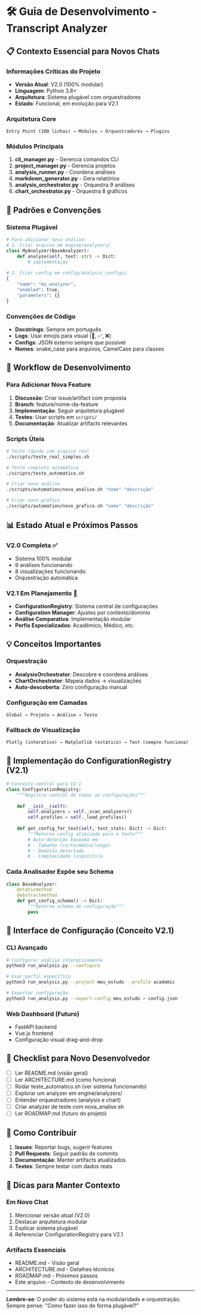 # 🛠️ Guia de Desenvolvimento - Transcript Analyzer

## 📋 Contexto Essencial para Novos Chats

### Informações Críticas do Projeto
- **Versão Atual**: V2.0 (100% modular)
- **Linguagem**: Python 3.8+
- **Arquitetura**: Sistema plugável com orquestradores
- **Estado**: Funcional, em evolução para V2.1

### Arquitetura Core
```
Entry Point (100 linhas) → Módulos → Orquestradores → Plugins
```

### Módulos Principais
1. **cli_manager.py** - Gerencia comandos CLI
2. **project_manager.py** - Gerencia projetos
3. **analysis_runner.py** - Coordena análises
4. **markdown_generator.py** - Gera relatórios
5. **analysis_orchestrator.py** - Orquestra 9 análises
6. **chart_orchestrator.py** - Orquestra 8 gráficos

## 🎯 Padrões e Convenções

### Sistema Plugável
```python
# Para adicionar nova análise:
# 1. Criar arquivo em engine/analyzers/
class MyAnalyzer(BaseAnalyzer):
    def analyze(self, text: str) -> Dict:
        # implementação
        
# 2. Criar config em config/analysis_configs/
{
    "name": "my_analyzer",
    "enabled": true,
    "parameters": {}
}
```

### Convenções de Código
- **Docstrings**: Sempre em português
- **Logs**: Usar emojis para visual (🎯, ✅, ❌)
- **Configs**: JSON externo sempre que possível
- **Nomes**: snake_case para arquivos, CamelCase para classes

## 🚀 Workflow de Desenvolvimento

### Para Adicionar Nova Feature
1. **Discussão**: Criar issue/artifact com proposta
2. **Branch**: feature/nome-da-feature
3. **Implementação**: Seguir arquitetura plugável
4. **Testes**: Usar scripts em `scripts/`
5. **Documentação**: Atualizar artifacts relevantes

### Scripts Úteis
```bash
# Teste rápido com arquivo real
./scripts/teste_real_simples.sh

# Teste completo automático
./scripts/teste_automatico.sh

# Criar nova análise
./scripts/automation/nova_analise.sh "nome" "descrição"

# Criar novo gráfico
./scripts/automation/novo_grafico.sh "nome" "descrição"
```

## 📊 Estado Atual e Próximos Passos

### V2.0 Completa ✅
- Sistema 100% modular
- 9 análises funcionando
- 8 visualizações funcionando
- Orquestração automática

### V2.1 Em Planejamento 🎯
- **ConfigurationRegistry**: Sistema central de configurações
- **Configuration Manager**: Ajustes por contexto/domínio
- **Análise Comparativa**: Implementação modular
- **Perfis Especializados**: Acadêmico, Médico, etc.

## 💡 Conceitos Importantes

### Orquestração
- **AnalysisOrchestrator**: Descobre e coordena análises
- **ChartOrchestrator**: Mapeia dados → visualizações
- **Auto-descoberta**: Zero configuração manual

### Configuração em Camadas
```
Global → Projeto → Análise → Texto
```

### Fallback de Visualização
```
Plotly (interativo) → Matplotlib (estático) → Text (sempre funciona)
```

## 🔧 Implementação do ConfigurationRegistry (V2.1)

```python
# Conceito central para V2.1
class ConfigurationRegistry:
    """Registro central de todas as configurações"""
    
    def __init__(self):
        self.analyzers = self._scan_analyzers()
        self.profiles = self._load_profiles()
        
    def get_config_for_text(self, text_stats: Dict) -> Dict:
        """Retorna config otimizada para o texto"""
        # Auto-detecção baseada em:
        # - Tamanho (curto/médio/longo)
        # - Domínio detectado
        # - Complexidade linguística
```

### Cada Analisador Expõe seu Schema
```python
class BaseAnalyzer:
    @staticmethod
    @abstractmethod
    def get_config_schema() -> Dict:
        """Retorna schema de configuração"""
        pass
```

## 🎨 Interface de Configuração (Conceito V2.1)

### CLI Avançado
```bash
# Configurar análise interativamente
python3 run_analysis.py --configure

# Usar perfil específico
python3 run_analysis.py --project meu_estudo --profile academic

# Exportar configuração
python3 run_analysis.py --export-config meu_estudo > config.json
```

### Web Dashboard (Futuro)
- FastAPI backend
- Vue.js frontend
- Configuração visual drag-and-drop

## 📝 Checklist para Novo Desenvolvedor

- [ ] Ler README.md (visão geral)
- [ ] Ler ARCHITECTURE.md (como funciona)
- [ ] Rodar teste_automatico.sh (ver sistema funcionando)
- [ ] Explorar um analyzer em engine/analyzers/
- [ ] Entender orquestradores (analysis e chart)
- [ ] Criar analyzer de teste com nova_analise.sh
- [ ] Ler ROADMAP.md (futuro do projeto)

## 🤝 Como Contribuir

1. **Issues**: Reportar bugs, sugerir features
2. **Pull Requests**: Seguir padrão de commits
3. **Documentação**: Manter artifacts atualizados
4. **Testes**: Sempre testar com dados reais

## 🎯 Dicas para Manter Contexto

### Em Novo Chat
1. Mencionar versão atual (V2.0)
2. Destacar arquitetura modular
3. Explicar sistema plugável
4. Referenciar ConfigurationRegistry para V2.1

### Artifacts Essenciais
- README.md - Visão geral
- ARCHITECTURE.md - Detalhes técnicos
- ROADMAP.md - Próximos passos
- Este arquivo - Contexto de desenvolvimento

---

**Lembre-se**: O poder do sistema está na modularidade e orquestração. Sempre pense: "Como fazer isso de forma plugável?"